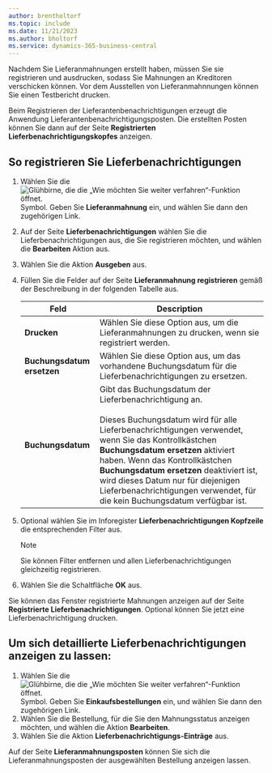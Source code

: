 ```yaml
---
author: brentholtorf
ms.topic: include
ms.date: 11/21/2023
ms.author: bholtorf
ms.service: dynamics-365-business-central
---
```

Nachdem Sie Lieferanmahnungen erstellt haben, müssen Sie sie registrieren und ausdrucken, sodass Sie Mahnungen an Kreditoren verschicken können. Vor dem Ausstellen von Lieferanmahnnungen können Sie einen Testbericht drucken.  

Beim Registrieren der Lieferantenbenachrichtigungen erzeugt die Anwendung Lieferantenbenachrichtigungsposten. Die erstellten Posten können Sie dann auf der Seite **Registrierten Lieferbenachrichtigungskopfes** anzeigen.  

## <a name="to-issue-delivery-reminders"></a>So registrieren Sie Lieferbenachrichtigungen

1. Wählen Sie die ![Glühbirne, die die „Wie möchten Sie weiter verfahren“-Funktion öffnet.](../../../media/ui-search/search_small.png "Tell me-Funktion") Symbol. Geben Sie **Lieferanmahnung** ein, und wählen Sie dann den zugehörigen Link.  
2. Auf der Seite **Lieferbenachrichtigungen** wählen Sie die Lieferbenachrichtigungen aus, die Sie registrieren möchten, und wählen die **Bearbeiten** Aktion aus.  
3. Wählen Sie die Aktion **Ausgeben** aus.  
4. Füllen Sie die Felder auf der Seite **Lieferanmahnung registrieren** gemäß der Beschreibung in der folgenden Tabelle aus.  

    |Feld|Description|  
    |---------------------------------|---------------------------------------|  
    |**Drucken**|Wählen Sie diese Option aus, um die Lieferanmahnungen zu drucken, wenn sie registriert werden.|  
    |**Buchungsdatum ersetzen**|Wählen Sie diese Option aus, um das vorhandene Buchungsdatum für die Lieferbenachrichtigungen zu ersetzen.|  
    |**Buchungsdatum**|Gibt das Buchungsdatum der Lieferbenachrichtigung an.<br /><br /> Dieses Buchungsdatum wird für alle Lieferbenachrichtigungen verwendet, wenn Sie das Kontrollkästchen **Buchungsdatum ersetzen** aktiviert haben. Wenn das Kontrollkästchen **Buchungsdatum ersetzen** deaktiviert ist, wird dieses Datum nur für diejenigen Lieferbenachrichtigungen verwendet, für die kein Buchungsdatum verfügbar ist.|  

5. Optional wählen Sie im Inforegister **Lieferbenachrichtigungen Kopfzeile** die entsprechenden Filter aus.  

    > [!NOTE]  
    >  Sie können Filter entfernen und allen Lieferbenachrichtigungen gleichzeitig registrieren.  

6. Wählen Sie die Schaltfläche **OK** aus.  

Sie können das Fenster registrierte Mahnungen anzeigen auf der Seite **Registrierte Lieferbenachrichtigungen**. Optional können Sie jetzt eine Lieferbenachrichtigung drucken.  

## <a name="to-view-delivery-reminder-ledger-entries"></a>Um sich detaillierte Lieferbenachrichtigungen anzeigen zu lassen:

1. Wählen Sie die ![Glühbirne, die die „Wie möchten Sie weiter verfahren“-Funktion öffnet.](../../../media/ui-search/search_small.png "Tell me-Funktion") Symbol. Geben Sie **Einkaufsbestellungen** ein, und wählen Sie dann den zugehörigen Link.  
2. Wählen Sie die Bestellung, für die Sie den Mahnungsstatus anzeigen möchten, und wählen die Aktion **Bearbeiten**.  
3. Wählen Sie die Aktion **Lieferbenachrichtigungs-Einträge** aus.  

Auf der Seite **Lieferanmahnungsposten** können Sie sich die Lieferanmahnungsposten der ausgewählten Bestellung anzeigen lassen.  

